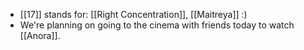 - [[17]] stands for: [[Right Concentration]], [[Maitreya]] :)
- We're planning on going to the cinema with friends today to watch [[Anora]].